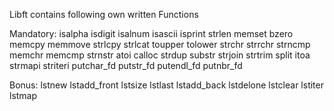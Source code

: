 Libft contains following own written Functions

Mandatory:
  isalpha
  isdigit
  isalnum
  isascii
  isprint
  strlen
  memset
  bzero
  memcpy
  memmove
  strlcpy
  strlcat
  toupper
  tolower
  strchr
  strrchr
  strncmp
  memchr
  memcmp
  strnstr
  atoi
  calloc
  strdup
  substr
  strjoin
  strtrim
  split
  itoa
  strmapi
  striteri
  putchar_fd
  putstr_fd
  putendl_fd
  putnbr_fd

Bonus:
  lstnew
  lstadd_front
  lstsize
  lstlast
  lstadd_back
  lstdelone
  lstclear
  lstiter
  lstmap
